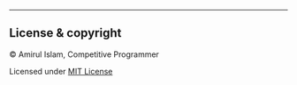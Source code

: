 ---------------------------------------
## License & copyright

© Amirul Islam, Competitive Programmer

Licensed under [MIT License](LICENSE)
